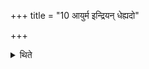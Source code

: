 +++
title = "10 आयुर्म इन्द्रियन् धेह्यदो"

+++

<details><summary>थिते</summary>

आयुर्म इन्द्रियं धेह्यदो म आगच्छत्वित्याहवनीयम् १०
</details>

